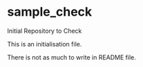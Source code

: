 # sample_check
Initial Repository to Check

This is an initialisation file.

There is not as much to write in README file.
